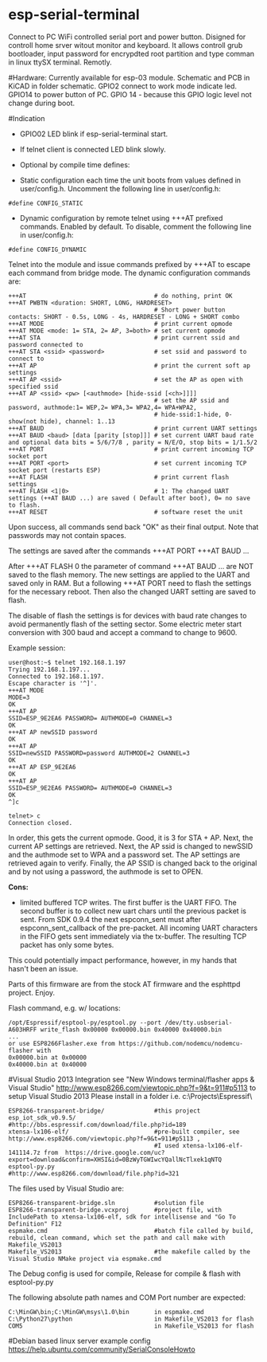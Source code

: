 esp-serial-terminal
==========================

Connect to PC WiFi controlled serial port and power button.
Disigned for controll home srver witout monitor and keyboard. It allows controll grub bootloader, input password for encrypdted root partition and type comman in linux ttySX terminal. Remotly.

#Hardware: 
Currently available for esp-03 module. Schematic and PCB in KiCAD in folder schematic. GPIO2 connect to work mode indicate led. GPIO14 to power button of PC. GPIO 14 - because this GPIO logic level not change during boot.

#Indication
* GPIO02 LED blink if esp-serial-terminal start. 
* If telnet client is connected LED blink slowly.

* Optional by compile time defines:
 * Static configuration each time the unit boots from values defined in user/config.h.  Uncomment the following line in user/config.h:
```
#define CONFIG_STATIC
```
 * Dynamic configuration by remote telnet using +++AT prefixed commands. Enabled by default.  To disable, comment the following line in user/config.h:
```
#define CONFIG_DYNAMIC
```
Telnet into the module and issue commands prefixed by +++AT to escape each command from bridge mode.  The dynamic configuration commands are:
```
+++AT                                    # do nothing, print OK
+++AT PWBTN <duration: SHORT, LONG, HARDRESET>
										 # Short power button contacts: SHORT - 0.5s, LONG - 4s, HARDRESET - LONG + SHORT combo
+++AT MODE                               # print current opmode
+++AT MODE <mode: 1= STA, 2= AP, 3=both> # set current opmode
+++AT STA                                # print current ssid and password connected to
+++AT STA <ssid> <password>              # set ssid and password to connect to
+++AT AP                                 # print the current soft ap settings
+++AT AP <ssid>                          # set the AP as open with specified ssid
+++AT AP <ssid> <pw> [<authmode> [hide-ssid [<ch>]]]]
										 # set the AP ssid and password, authmode:1= WEP,2= WPA,3= WPA2,4= WPA+WPA2, 
										 # hide-ssid:1-hide, 0-show(not hide), channel: 1..13
+++AT BAUD                               # print current UART settings
+++AT BAUD <baud> [data [parity [stop]]] # set current UART baud rate and optional data bits = 5/6/7/8 , parity = N/E/O, stop bits = 1/1.5/2
+++AT PORT                               # print current incoming TCP socket port
+++AT PORT <port>                        # set current incoming TCP socket port (restarts ESP)
+++AT FLASH                              # print current flash settings
+++AT FLASH <1|0>                        # 1: The changed UART settings (++AT BAUD ...) are saved ( Default after boot), 0= no save to flash.
+++AT RESET                              # software reset the unit
```
Upon success, all commands send back "OK" as their final output.  Note that passwords may not contain spaces.

The settings are saved after the commands
+++AT PORT <port>
+++AT BAUD <baud> ...

After +++AT FLASH 0 the parameter of command +++AT BAUD <baud> ... are  NOT saved to the flash memory.
The new settings are applied to the UART and saved only in RAM.
But a following +++AT PORT <port>  need to flash the settings for the necessary reboot. Then also the changed UART setting are saved to flash.

The disable of flash the settings is for devices with baud rate changes to avoid permanently flash of the setting sector.
Some electric meter start conversion with 300 baud and accept a command to change to 9600.

Example session:
```
user@host:~$ telnet 192.168.1.197
Trying 192.168.1.197...
Connected to 192.168.1.197.
Escape character is '^]'.
+++AT MODE
MODE=3
OK
+++AT AP
SSID=ESP_9E2EA6 PASSWORD= AUTHMODE=0 CHANNEL=3
OK
+++AT AP newSSID password
OK
+++AT AP
SSID=newSSID PASSWORD=password AUTHMODE=2 CHANNEL=3
OK
+++AT AP ESP_9E2EA6
OK
+++AT AP
SSID=ESP_9E2EA6 PASSWORD= AUTHMODE=0 CHANNEL=3
OK
^]c

telnet> c
Connection closed.
```
In order, this gets the current opmode. Good, it is 3 for STA + AP. Next, the current AP settings are retrieved. Next, the AP ssid is changed to newSSID and the authmode set to WPA and a password set. The AP settings are retrieved again to verify. Finally, the AP SSID is changed back to the original and by not using a password, the authmode is set to OPEN.

**Cons:**

* limited buffered TCP writes. The first buffer is the UART FIFO. The second buffer is to collect new uart chars until the previous packet is sent.
From SDK 0.9.4 the next espconn_sent must after espconn_sent_callback of the pre-packet.
All incoming UART characters in the FIFO gets sent immediately via the tx-buffer. The resulting TCP packet has only some bytes.

This could potentially impact performance, however, in my hands that hasn't been an issue.


Parts of this firmware are from the stock AT firmware and the esphttpd project.
Enjoy.

Flash command, e.g. w/ locations:
```
/opt/Espressif/esptool-py/esptool.py --port /dev/tty.usbserial-A603HRFF write_flash 0x00000 0x00000.bin 0x40000 0x40000.bin
...
or use ESP8266Flasher.exe from https://github.com/nodemcu/nodemcu-flasher with
0x00000.bin at 0x00000
0x40000.bin at 0x40000
```

#Visual Studio 2013 Integration
see "New Windows terminal/flasher apps & Visual Studio" http://www.esp8266.com/viewtopic.php?f=9&t=911#p5113 to setup Visual Studio 2013
Please install in a folder i.e. c:\Projects\Espressif\
```
ESP8266-transparent-bridge/              #this project
esp_iot_sdk_v0.9.5/                      #http://bbs.espressif.com/download/file.php?id=189
xtensa-lx106-elf/                        #pre-built compiler, see http://www.esp8266.com/viewtopic.php?f=9&t=911#p5113 ,
                                         #I used xtensa-lx106-elf-141114.7z from  https://drive.google.com/uc?export=download&confirm=XHSI&id=0BzWyTGWIwcYQallNcTlxek1qNTQ
esptool-py.py                            #http://www.esp8266.com/download/file.php?id=321
```

The files used by Visual Studio are:
```
ESP8266-transparent-bridge.sln           #solution file
ESP8266-transparent-bridge.vcxproj       #project file, with IncludePath to xtensa-lx106-elf, sdk for intellisense and "Go To Definition" F12
espmake.cmd                              #batch file called by build, rebuild, clean command, which set the path and call make with Makefile_VS2013
Makefile_VS2013                          #the makefile called by the Visual Studio NMake project via espmake.cmd
```
The Debug config is used for compile, Release for compile & flash with esptool-py.py  

The following absolute path names and COM Port number are expected:
```
C:\MinGW\bin;C:\MinGW\msys\1.0\bin       in espmake.cmd
C:\Python27\python                       in Makefile_VS2013 for flash
COM5                                     in Makefile_VS2013 for flash
```

#Debian based linux server example config
https://help.ubuntu.com/community/SerialConsoleHowto
